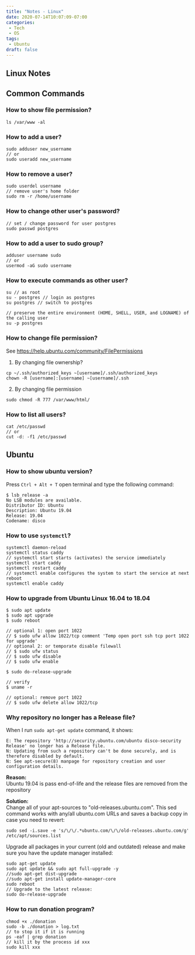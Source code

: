 ```yaml
---
title: "Notes - Linux"
date: 2020-07-14T10:07:09-07:00
categories:
 - Tech
 - OS
tags:
 - Ubuntu
draft: false
---
```


## Linux Notes

## Common Commands
### How to show file permission?
```
ls /var/www -al
```
### How to add a user?
```
sudo adduser new_username
// or
sudo useradd new_username
```
### How to remove a user?
```
sudo userdel username
// remove user's home folder
sudo rm -r /home/username
```
### How to change other user's password?
```
// set / change password for user postgres
sudo passwd postgres
```

### How to add a user to sudo group?
```
adduser username sudo
// or
usermod -aG sudo username
```

### How to execute commands as other user?
```
su // as root
su - postgres // login as postgres
su postgres // switch to postgres

// preserve the entire environment (HOME, SHELL, USER, and LOGNAME) of the calling user
su -p postgres 
```

### How to change file permission?
See https://help.ubuntu.com/community/FilePermissions

1. By changing file ownership?
```
cp ~/.ssh/authorized_keys ~[username]/.ssh/authorized_keys
chown -R [username]:[username] ~[username]/.ssh
```
2. By changing file permission
```
sudo chmod -R 777 /var/www/html/
```
### How to list all users?
```
cat /etc/passwd
// or
cut -d: -f1 /etc/passwd
```

## Ubuntu
### How to show ubuntu version?
Press `Ctrl + Alt + T` open terminal and type the following command:
```
$ lsb_release -a
No LSB modules are available.
Distributor ID: Ubuntu
Description: Ubuntu 19.04
Release: 19.04
Codename: disco
```

### How to use `systemctl`?
```
systemctl daemon-reload
systemctl status caddy
// systemctl start starts (activates) the service immediately
systemctl start caddy
systemctl restart caddy
// systemctl enable configures the system to start the service at next reboot
systemctl enable caddy
```

### How to upgrade from Ubuntu Linux 16.04 to 18.04
```
$ sudo apt update
$ sudo apt upgrade
$ sudo reboot

// optional 1: open port 1022
// $ sudo ufw allow 1022/tcp comment 'Temp open port ssh tcp port 1022 for upgrade'
// optional 2: or temporate disable filewall
// $ sudo ufw status
// $ sudo ufw disable
// $ sudo ufw enable

$ sudo do-release-upgrade

// verify
$ uname -r

// optional: remove port 1022
// $ sudo ufw delete allow 1022/tcp

```

### Why repository no longer has a Release file?
When I run `sudo apt-get update` command, it shows:
```
E: The repository 'http://security.ubuntu.com/ubuntu disco-security Release' no longer has a Release file.
N: Updating from such a repository can't be done securely, and is therefore disabled by default.
N: See apt-secure(8) manpage for repository creation and user configuration details.
```
**Reason:**<br>
Ubuntu 19.04 is pass end-of-life and the release files are removed from the repository

**Solution:**<br>
Change all of your apt-sources to "old-releases.ubuntu.com". 
This sed command works with any/all ubuntu.com URLs and saves a backup copy in case you need to revert:
```
sudo sed -i.save -e 's/\/\/.*ubuntu.com/\/\/old-releases.ubuntu.com/g' /etc/apt/sources.list
```
Upgrade all packages in your current (old and outdated) release and 
make sure you have the update manager installed:
```
sudo apt-get update
sudo apt update && sudo apt full-upgrade -y
//sudo apt-get dist-upgrade
//sudo apt-get install update-manager-core
sudo reboot
// Upgrade to the latest release:
sudo do-release-upgrade
```

### How to run donation program?
```
chmod +x ./donation
sudo -b ./donation > log.txt
// to stop it if it is running
ps -eaf | grep donation
// kill it by the process id xxx
sudo kill xxx
```  
